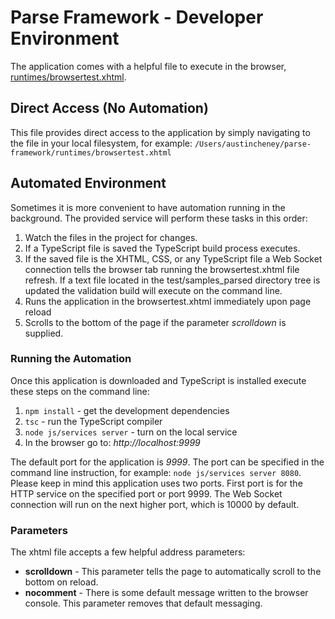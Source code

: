 # Parse Framework - Developer Environment

The application comes with a helpful file to execute in the browser, [runtimes/browsertest.xhtml](runtimes/browsertest.xthml).

## Direct Access (No Automation)
This file provides direct access to the application by simply navigating to the file in your local filesystem, for example: `/Users/austincheney/parse-framework/runtimes/browsertest.xhtml`

## Automated Environment
Sometimes it is more convenient to have automation running in the background.  The provided service will perform these tasks in this order:

1. Watch the files in the project for changes.
1. If a TypeScript file is saved the TypeScript build process executes.
1. If the saved file is the XHTML, CSS, or any TypeScript file a Web Socket connection tells the browser tab running the browsertest.xhtml file refresh.  If a text file located in the test/samples_parsed directory tree is updated the validation build will execute on the command line.
1. Runs the application in the browsertest.xhtml immediately upon page reload
1. Scrolls to the bottom of the page if the parameter *scrolldown* is supplied.

### Running the Automation
Once this application is downloaded and TypeScript is installed execute these steps on the command line:

1. `npm install` - get the development dependencies
1. `tsc` - run the TypeScript compiler
1. `node js/services server` - turn on the local service
1. In the browser go to: *http://localhost:9999*

The default port for the application is *9999*.  The port can be specified in the command line instruction, for example: `node js/services server 8080`.  Please keep in mind this application uses two ports.  First port is for the HTTP service on the specified port or port 9999.  The Web Socket connection will run on the next higher port, which is 10000 by default.

### Parameters
The xhtml file accepts a few helpful address parameters:

* **scrolldown** - This parameter tells the page to automatically scroll to the bottom on reload.
* **nocomment** - There is some default message written to the browser console.  This parameter removes that default messaging.